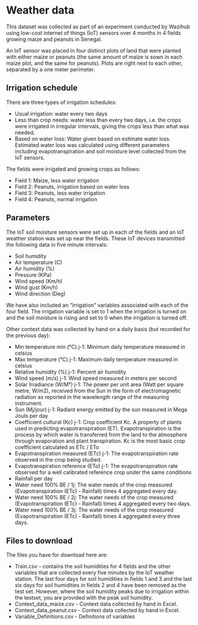 # Weather data

This dataset was collected as part of an experiment conducted by Wazihub using low-cost internet of things (IoT) sensors over 4 months in 4 fields growing maize and peanuts in Senegal.

An IoT sensor was placed in four distinct plots of land that were planted with either maize or peanuts (the same amount of maize is sown in each maize plot, and the same for peanuts). Plots are right next to each other, separated by a one meter perimeter.

## Irrigation schedule
There are three types of irrigation schedules:
- Usual irrigation: water every two days
- Less than crop needs: water less than every two days, i.e. the crops were irrigated in irregular intervals, giving the crops less than what was needed.
- Based on water loss: Water given based on estimate water loss. Estimated water loss was calculated using different parameters including evapotranspiration and soil moisture level collected from the IoT sensors.
 
The fields were irrigated and growing crops as follows:

- Field 1: Maize, less water irrigation
- Field 2: Peanuts, irrigation based on water loss
- Field 3: Peanuts, less water irrigation
- Field 4: Peanuts, normal irrigation

## Parameters
The IoT soil moisture sensors were set up in each of the fields and an IoT weather station was set up near the fields. These IoT devices transmitted the following data in five minute intervals:
- Soil humidity
- Air temperature (C)
- Air humidity (%)
- Pressure (KPa)
- Wind speed (Km/h)
- Wind gust (Km/h)
- Wind direction (Deg)

We have also included an “irrigation” variables associated with each of the four field. The irrigation variable is set to 1 when the irrigation is turned on and the soil moisture is rising and set to 0 when the irrigation is turned off.

Other context data was collected by hand on a daily basis (but recorded for the previous day):

- Min temperature min (°C) j-1: Minimum daily temperature measured in celsius
- Max temperature (°C) j-1: Maximum daily temperature measured in celsius
- Relative humidity (%) j-1: Percent air humidity
- Wind speed (m/s) j-1: Wind speed measured in meters per second
- Solar Irradiance (W/M²) j-1: The power per unit area (Watt per square metre, W/m2), received from the Sun in the form of electromagnetic radiation as reported in the wavelength range of the measuring instrument.
- Sun (Mj/jour) j-1: Radiant energy emitted by the sun measured in Mega Jouls per day
- Coefficient cultural (Kc) j-1: Crop coefficient Kc. A property of plants used in predicting evapotranspiration (ET). Evapotranspiration is the process by which water is transferred from the land to the atmosphere through evaporation and plant transpiration. Kc is the most basic crop coefficient calculated as ETc / ETo
- Evapotranspiration measured (ETc) j-1: The evapotranspiration rate observed in the crop being studied.
- Evapotranspiration reference (ETo) j-1: The evapotranspiration rate observed for a well calibrated reference crop under the same conditions
- Rainfall per day
- Water need 100% BE / 1j: The water needs of the crop measured (Evapotranspiration (ETc) - Rainfall) times 4 aggregated every day.
- Water need 100% BE / 2j: The water needs of the crop measured (Evapotranspiration (ETc) - Rainfall) times 4 aggregated every two days.
- Water need 100% BE / 3j: The water needs of the crop measured (Evapotranspiration (ETc) - Rainfall) times 4 aggregated every three days.

## Files to download
The files you have for download here are:
- Train.csv - contains the soil humidities for 4 fields and the other variables that are collected every five minutes by the IoT weather station. The last four days for soil humidities in fields 1 and 3 and the last six days for soil humidities in fields 2 and 4 have been removed as the test set. However, where the soil humidity peaks due to irrigation within the testset, you are provided with the peak soil humidity.
- Context_data_maize.csv - Context data collected by hand in Excel.
- Context_data_peanut.csv - Context data collected by hand in Excel.
- Variable_Definitions.csv - Definitions of variables

